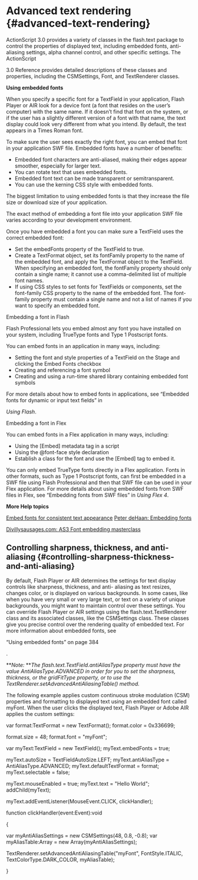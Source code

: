# Advanced text rendering {#advanced-text-rendering}

ActionScript 3.0 provides a variety of classes in the flash.text package to control the properties of displayed text, including embedded fonts, anti-aliasing settings, alpha channel control, and other specific settings. The ActionScript

3.0 Reference provides detailed descriptions of these classes and properties, including the CSMSettings, Font, and TextRenderer classes.

**Using embedded fonts**

When you specify a specific font for a TextField in your application, Flash Player or AIR look for a device font (a font that resides on the user’s computer) with the same name. If it doesn’t find that font on the system, or if the user has a slightly different version of a font with that name, the text display could look very different from what you intend. By default, the text appears in a Times Roman font.

To make sure the user sees exactly the right font, you can embed that font in your application SWF file. Embedded fonts have a number of benefits:

*   Embedded font characters are anti-aliased, making their edges appear smoother, especially for larger text.
*   You can rotate text that uses embedded fonts.
*   Embedded font text can be made transparent or semitransparent.
*   You can use the kerning CSS style with embedded fonts.

The biggest limitation to using embedded fonts is that they increase the file size or download size of your application.

The exact method of embedding a font file into your application SWF file varies according to your development environment.

Once you have embedded a font you can make sure a TextField uses the correct embedded font:

*   Set the embedFonts property of the TextField to true.
*   Create a TextFormat object, set its fontFamily property to the name of the embedded font, and apply the TextFormat object to the TextField. When specifying an embedded font, the fontFamily property should only contain a single name; it cannot use a comma-delimited list of multiple font names.
*   If using CSS styles to set fonts for TextFields or components, set the font-family CSS property to the name of the embedded font. The font-family property must contain a single name and not a list of names if you want to specify an embedded font.

Embedding a font in Flash

Flash Professional lets you embed almost any font you have installed on your system, including TrueType fonts and Type 1 Postscript fonts.

You can embed fonts in an application in many ways, including:

*   Setting the font and style properties of a TextField on the Stage and clicking the Embed Fonts checkbox
*   Creating and referencing a font symbol
*   Creating and using a run-time shared library containing embedded font symbols

For more details about how to embed fonts in applications, see “Embedded fonts for dynamic or input text fields” in

_Using Flash_.

Embedding a font in Flex

You can embed fonts in a Flex application in many ways, including:

*   Using the [Embed] metadata tag in a script
*   Using the @font-face style declaration
*   Establish a class for the font and use the [Embed] tag to embed it.

You can only embed TrueType fonts directly in a Flex application. Fonts in other formats, such as Type 1 Postscript fonts, can first be embedded in a SWF file using Flash Professional and then that SWF file can be used in your Flex application. For more details about using embedded fonts from SWF files in Flex, see “Embedding fonts from SWF files” in _Using Flex 4_.

**More Help topics**

[Embed fonts for consistent text appearance](http://help.adobe.com/en_US/flash/cs/using/WSb03e830bd6f770ee21a3597d124daee0526-8000.html) [Peter deHaan: Embedding fonts](http://www.adobe.com/devnet/flash/quickstart/embedding_fonts.html)

[Divillysausages.com: AS3 Font embedding masterclass](http://divillysausages.com/blog/as3_font_embedding_masterclass)

## Controlling sharpness, thickness, and anti-aliasing {#controlling-sharpness-thickness-and-anti-aliasing}

By default, Flash Player or AIR determines the settings for text display controls like sharpness, thickness, and anti- aliasing as text resizes, changes color, or is displayed on various backgrounds. In some cases, like when you have very small or very large text, or text on a variety of unique backgrounds, you might want to maintain control over these settings. You can override Flash Player or AIR settings using the flash.text.TextRenderer class and its associated classes, like the CSMSettings class. These classes give you precise control over the rendering quality of embedded text. For more information about embedded fonts, see

“Using embedded fonts” on page 384

.

**_Note:_ **_The flash.text.TextField.antiAliasType property must have the value AntiAliasType.ADVANCED in order for you to set the sharpness, thickness, or the gridFitType property, or to use the TextRenderer.setAdvancedAntiAliasingTable() method._

The following example applies custom continuous stroke modulation (CSM) properties and formatting to displayed text using an embedded font called myFont. When the user clicks the displayed text, Flash Player or Adobe AIR applies the custom settings:

var format:TextFormat = new TextFormat(); format.color = 0x336699;

format.size = 48; format.font = &quot;myFont&quot;;

var myText:TextField = new TextField(); myText.embedFonts = true;

myText.autoSize = TextFieldAutoSize.LEFT; myText.antiAliasType = AntiAliasType.ADVANCED; myText.defaultTextFormat = format; myText.selectable = false;

myText.mouseEnabled = true; myText.text = &quot;Hello World&quot;; addChild(myText);

myText.addEventListener(MouseEvent.CLICK, clickHandler);

function clickHandler(event:Event):void

{

var myAntiAliasSettings = new CSMSettings(48, 0.8, -0.8); var myAliasTable:Array = new Array(myAntiAliasSettings);

TextRenderer.setAdvancedAntiAliasingTable(&quot;myFont&quot;, FontStyle.ITALIC, TextColorType.DARK_COLOR, myAliasTable);

}